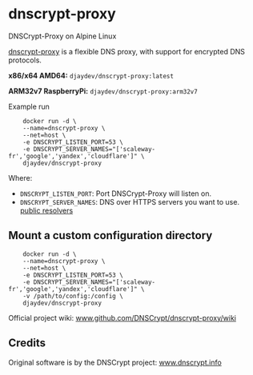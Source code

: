 # dnscrypt-proxy

DNSCrypt-Proxy on Alpine Linux

[dnscrypt-proxy](https://github.com/DNSCrypt/dnscrypt-proxy) is a flexible DNS proxy, with support for encrypted DNS protocols.

**x86/x64 AMD64:**
`djaydev/dnscrypt-proxy:latest`

**ARM32v7 RaspberryPi:**
`djaydev/dnscrypt-proxy:arm32v7`

Example run

```shell
    docker run -d \
    --name=dnscrypt-proxy \
    --net=host \
    -e DNSCRYPT_LISTEN_PORT=53 \
    -e DNSCRYPT_SERVER_NAMES="['scaleway-fr','google','yandex','cloudflare']" \
    djaydev/dnscrypt-proxy
```

Where:

- `DNSCRYPT_LISTEN_PORT`: Port DNSCrypt-Proxy will listen on.
- `DNSCRYPT_SERVER_NAMES`: DNS over HTTPS servers you want to use. [public resolvers](https://download.dnscrypt.info/dnscrypt-resolvers/v2/public-resolvers.md)

## Mount a custom configuration directory

```shell
    docker run -d \
    --name=dnscrypt-proxy \
    --net=host \
    -e DNSCRYPT_LISTEN_PORT=53 \
    -e DNSCRYPT_SERVER_NAMES="['scaleway-fr','google','yandex','cloudflare']" \
    -v /path/to/config:/config \
    djaydev/dnscrypt-proxy
```

Official project wiki: www.github.com/DNSCrypt/dnscrypt-proxy/wiki

## Credits

Original software is by the DNSCrypt project: www.dnscrypt.info

